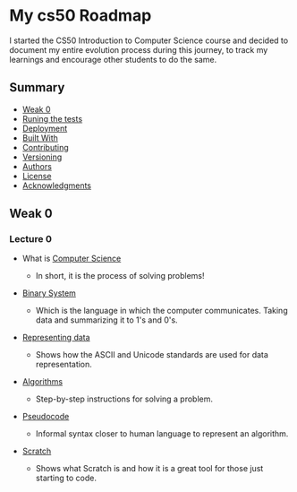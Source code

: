 # My cs50 Roadmap

I started the CS50 Introduction to Computer Science course and decided to document my entire evolution process during this journey, to track my learnings and encourage other students to do the same.

## Summary

  - [Weak 0](#weak-0)
  - [Runing the tests](#running-the-tests)
  - [Deployment](#deployment)
  - [Built With](#built-with)
  - [Contributing](#contributing)
  - [Versioning](#versioning)
  - [Authors](#authors)
  - [License](#license)
  - [Acknowledgments](#acknowledgments)

## Weak 0
### Lecture 0

  * What is [Computer Science](https://cs50.harvard.edu/x/2020/notes/0/#what-in-computer-science)
    - In short, it is the process of solving problems!

  * [Binary System](https://cs50.harvard.edu/x/2020/notes/0/#binary)
    - Which is the language in which the computer communicates. Taking data and summarizing it to 1's and 0's.

  * [Representing data](https://cs50.harvard.edu/x/2020/notes/0/#representing-data)
    - Shows how the ASCII and Unicode standards are used for data representation.

  * [Algorithms](https://cs50.harvard.edu/x/2020/notes/0/#algorithms)
    - Step-by-step instructions for solving a problem.

  * [Pseudocode](https://cs50.harvard.edu/x/2020/notes/0/#pseudocode)
    - Informal syntax closer to human language to represent an algorithm.

  * [Scratch](https://cs50.harvard.edu/x/2020/notes/0/#scratch)
    - Shows what Scratch is and how it is a great tool for those just starting to code.

